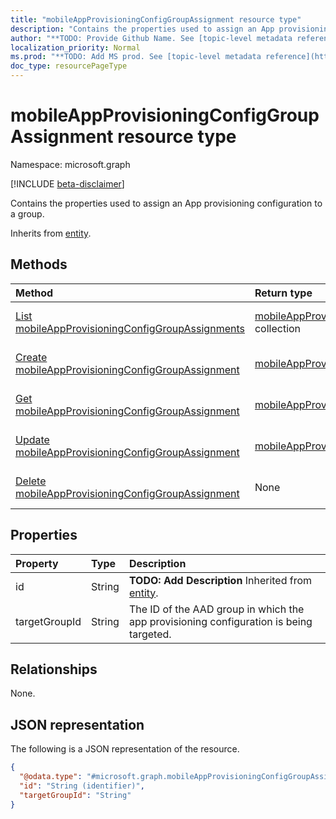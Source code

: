 ```yaml
---
title: "mobileAppProvisioningConfigGroupAssignment resource type"
description: "Contains the properties used to assign an App provisioning configuration to a group."
author: "**TODO: Provide Github Name. See [topic-level metadata reference](https://msgo.azurewebsites.net/add/document/guidelines/metadata.html#topic-level-metadata)**"
localization_priority: Normal
ms.prod: "**TODO: Add MS prod. See [topic-level metadata reference](https://msgo.azurewebsites.net/add/document/guidelines/metadata.html#topic-level-metadata)**"
doc_type: resourcePageType
---
```


# mobileAppProvisioningConfigGroupAssignment resource type

Namespace: microsoft.graph

[!INCLUDE [beta-disclaimer](../../includes/beta-disclaimer.md)]

Contains the properties used to assign an App provisioning configuration to a group.


Inherits from [entity](../resources/entity.md).

## Methods
|Method|Return type|Description|
|:---|:---|:---|
|[List mobileAppProvisioningConfigGroupAssignments](../api/mobileappprovisioningconfiggroupassignment-list.md)|[mobileAppProvisioningConfigGroupAssignment](../resources/mobileappprovisioningconfiggroupassignment.md) collection|Get a list of the [mobileAppProvisioningConfigGroupAssignment](../resources/mobileappprovisioningconfiggroupassignment.md) objects and their properties.|
|[Create mobileAppProvisioningConfigGroupAssignment](../api/mobileappprovisioningconfiggroupassignment-create.md)|[mobileAppProvisioningConfigGroupAssignment](../resources/mobileappprovisioningconfiggroupassignment.md)|Create a new [mobileAppProvisioningConfigGroupAssignment](../resources/mobileappprovisioningconfiggroupassignment.md) object.|
|[Get mobileAppProvisioningConfigGroupAssignment](../api/mobileappprovisioningconfiggroupassignment-get.md)|[mobileAppProvisioningConfigGroupAssignment](../resources/mobileappprovisioningconfiggroupassignment.md)|Read the properties and relationships of a [mobileAppProvisioningConfigGroupAssignment](../resources/mobileappprovisioningconfiggroupassignment.md) object.|
|[Update mobileAppProvisioningConfigGroupAssignment](../api/mobileappprovisioningconfiggroupassignment-update.md)|[mobileAppProvisioningConfigGroupAssignment](../resources/mobileappprovisioningconfiggroupassignment.md)|Update the properties of a [mobileAppProvisioningConfigGroupAssignment](../resources/mobileappprovisioningconfiggroupassignment.md) object.|
|[Delete mobileAppProvisioningConfigGroupAssignment](../api/mobileappprovisioningconfiggroupassignment-delete.md)|None|Deletes a [mobileAppProvisioningConfigGroupAssignment](../resources/mobileappprovisioningconfiggroupassignment.md) object.|

## Properties
|Property|Type|Description|
|:---|:---|:---|
|id|String|**TODO: Add Description** Inherited from [entity](../resources/entity.md).|
|targetGroupId|String|The ID of the AAD group in which the app provisioning configuration is being targeted.|

## Relationships
None.

## JSON representation
The following is a JSON representation of the resource.
<!-- {
  "blockType": "resource",
  "keyProperty": "id",
  "@odata.type": "microsoft.graph.mobileAppProvisioningConfigGroupAssignment",
  "baseType": "microsoft.graph.entity",
  "openType": false
}
-->
``` json
{
  "@odata.type": "#microsoft.graph.mobileAppProvisioningConfigGroupAssignment",
  "id": "String (identifier)",
  "targetGroupId": "String"
}
```

